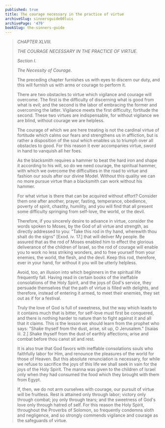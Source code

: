 ```yaml
---
published: true
title: The courage necessary in the practice of virtue
archiveSlug: sinnersguide00luis
archivePage: '479'
bookSlug: the-sinners-guide
---
```


> *CHAPTER XLVIII.*
>
> *THE COURAGE NECESSARY IN THE PRACTICE OF VIRTUE.*
>
> *Section I.*
>
> *The Necessity of Courage.*
>
> The preceding chapter furnishes us with eyes to discern our duty, and this will furnish us with arms or courage to perform it.
>
> There are two obstacles to virtue which vigilance and courage will overcome. The first is the difficulty of discerning what is good from what is evil; and the second is the labor of embracing the former and overcoming the latter. Vigilance meets the first difficulty; fortitude the second. These two virtues are indispensable, for without vigilance we are blind, without courage we are helpless.
>
> The courage of which we are here treating is not the cardinal virtue of fortitude which calms our fears and strengthens us in affliction, but is rather a disposition of the soul which enables us to triumph over all obstacles to good. For this reason it ever accompanies virtue, sword in hand to vanquish all her foes.
>
> As the blacksmith requires a hammer to beat the hard iron and shape it according to his will, so do we need courage, the spiritual hammer, with which we overcome the difficulties in the road to virtue and fashion our souls after our divine Model. Without this quality we can no more pursue virtue than a blacksmith can work without his hammer.
>
> For what virtue is there that can be acquired without effort? Consider them one after another, prayer, fasting, temperance, obedience, poverty of spirit, chastity, humility, and you will find that all present some difficulty springing from self-love, the world, or the devil.
>
> Therefore, if you sincerely desire to advance in virtue, consider the words spoken to Moses, by the God of all virtue and strength, as directly addressed to you: "Take this rod in thy hand, wherewith thou shalt do the signs" [Exod. iv. 17.] that will deliver My people. Be assured that as the rod of Moses enabled him to effect the glorious deliverance of the children of Israel, so the rod of courage will enable you to work no less striking wonders, and to free yourself from your enemies, the world, the flesh, and the devil. Keep this rod, therefore, ever in your hand, for without it you will be utterly helpless.
>
> Avoid, too, an illusion into which beginners in the spiritual life frequently fall. Having read in certain books of the ineffable consolations of the Holy Spirit, and the joys of God's service, they persuade themselves that the path of virtue is filled with delights, and therefore, instead of entering it armed, to meet their enemies, they set out as if for a festival.
>
> Truly the love of God is full of sweetness, but the way which leads to it contains much that is bitter, for self-love must first be conquered, and there is nothing harder to nature than to fight against it and all that it claims. This is the lesson we should learn from the prophet who says: "Shake thyself from the dust, arise, sit up, O Jerusalem." [Isaias iii. 2.] Shake thyself from the dust of earthly affections; arise and combat before thou canst sit and rest.
>
> It is also true that God favors with ineffable consolations souls who faithfully labor for Him, and renounce the pleasures of the world for those of Heaven. But this absolute renunciation is necessary, for while we refuse to sacrifice the joys of this life we shall seek in vain for the joys of the Holy Spirit. The manna was given to the children of Israel only when they had consumed the food which they brought with them from Egypt.
>
> If, then, we do not arm ourselves with courage, our pursuit of virtue will be fruitless. Rest is attained only through labor; victory only through combat; joy only through tears; and the sweetness of God's love only through hatred of self. For this reason the Holy Spirit, throughout the Proverbs of Solomon, so frequently condemns sloth and negligence, and so strongly commends vigilance and courage as the safeguards of virtue.
